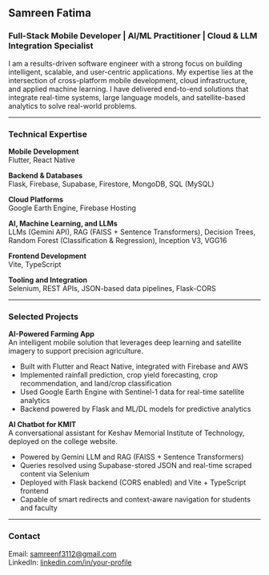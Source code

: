 ## Samreen Fatima

### Full-Stack Mobile Developer | AI/ML Practitioner | Cloud & LLM Integration Specialist

I am a results-driven software engineer with a strong focus on building intelligent, scalable, and user-centric applications. My expertise lies at the intersection of cross-platform mobile development, cloud infrastructure, and applied machine learning. I have delivered end-to-end solutions that integrate real-time systems, large language models, and satellite-based analytics to solve real-world problems.

---

### Technical Expertise

**Mobile Development**  
Flutter, React Native

**Backend & Databases**  
Flask, Firebase, Supabase, Firestore, MongoDB, SQL (MySQL)

**Cloud Platforms**  
 Google Earth Engine, Firebase Hosting

**AI, Machine Learning, and LLMs**  
LLMs (Gemini API), RAG (FAISS + Sentence Transformers), Decision Trees, Random Forest (Classification & Regression), Inception V3, VGG16

**Frontend Development**  
Vite, TypeScript

**Tooling and Integration**  
Selenium, REST APIs, JSON-based data pipelines, Flask-CORS

---

### Selected Projects

**AI-Powered Farming App**  
An intelligent mobile solution that leverages deep learning and satellite imagery to support precision agriculture.  
- Built with Flutter and React Native, integrated with Firebase and AWS  
- Implemented rainfall prediction, crop yield forecasting, crop recommendation, and land/crop classification  
- Used Google Earth Engine with Sentinel-1 data for real-time satellite analytics  
- Backend powered by Flask and ML/DL models for predictive analytics

**AI Chatbot for KMIT**  
A conversational assistant for Keshav Memorial Institute of Technology, deployed on the college website.  
- Powered by Gemini LLM and RAG (FAISS + Sentence Transformers)  
- Queries resolved using Supabase-stored JSON and real-time scraped content via Selenium  
- Deployed with Flask backend (CORS enabled) and Vite + TypeScript frontend  
- Capable of smart redirects and context-aware navigation for students and faculty

---

### Contact

Email: [samreenf3112@gmail.com](mailto:samreenf3112@gmail.com)  
LinkedIn: [linkedin.com/in/your-profile]([https://linkedin.com/in/your-profile](https://www.linkedin.com/in/samreen-fatima-294441348/))  
